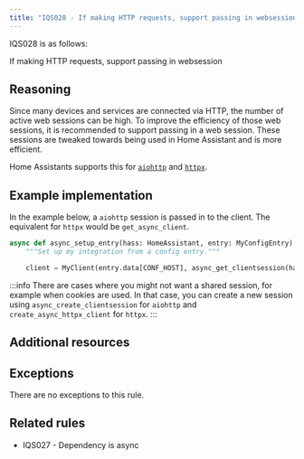```yaml
---
title: "IQS028 - If making HTTP requests, support passing in websession"
---
```


IQS028 is as follows:

If making HTTP requests, support passing in websession

## Reasoning

Since many devices and services are connected via HTTP, the number of active web sessions can be high.
To improve the efficiency of those web sessions, it is recommended to support passing in a web session.
These sessions are tweaked towards being used in Home Assistant and is more efficient.

Home Assistants supports this for [`aiohttp`](https://docs.aiohttp.org/en/stable/) and [`httpx`](https://www.python-httpx.org/).

## Example implementation

In the example below, a `aiohttp` session is passed in to the client.
The equivalent for `httpx` would be `get_async_client`.

```python
async def async_setup_entry(hass: HomeAssistant, entry: MyConfigEntry) -> bool:
    """Set up my integration from a config entry."""

    client = MyClient(entry.data[CONF_HOST], async_get_clientsession(hass))
```

:::info
There are cases where you might not want a shared session, for example when cookies are used.
In that case, you can create a new session using `async_create_clientsession` for `aiohttp` and `create_async_httpx_client` for `httpx`.
:::

## Additional resources


## Exceptions

There are no exceptions to this rule.

## Related rules

- IQS027 - Dependency is async